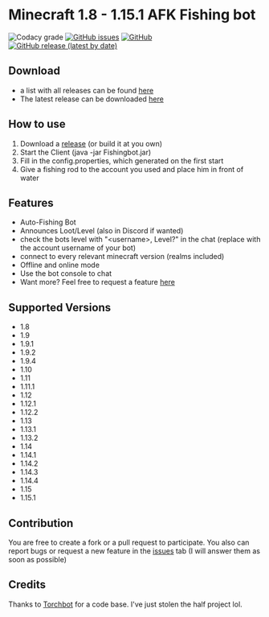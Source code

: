 Minecraft 1.8 - 1.15.1 AFK Fishing bot
=============
![Codacy grade](https://img.shields.io/codacy/grade/05f0f6a5d76444a1b710f911b661bf1d)
[![GitHub issues](https://img.shields.io/github/issues/MrKinau/FishingBot)](https://github.com/MrKinau/FishingBot/issues)
[![GitHub](https://img.shields.io/github/license/MrKinau/FishingBot)](https://github.com/MrKinau/FishingBot/blob/master/LICENSE)
[![GitHub release (latest by date)](https://img.shields.io/github/v/release/MrKinau/FishingBot)](https://github.com/MrKinau/FishingBot/releases/latest)

## Download
-  a list with all releases can be found [here](https://github.com/MrKinau/FishingBot/releases)
-  The latest release can be downloaded [here](https://github.com/MrKinau/FishingBot/releases/latest)

## How to use
1. Download a [release](https://github.com/MrKinau/FishingBot/releases) (or build it at you own)
2. Start the Client (java -jar Fishingbot.jar)
3. Fill in the config.properties, which generated on the first start
4. Give a fishing rod to the account you used and place him in front of water

## Features
-  Auto-Fishing Bot
-  Announces Loot/Level (also in Discord if wanted)
-  check the bots level with "\<username\>, Level?" in the chat (replace <username> with the account username of your bot)
-  connect to every relevant minecraft version (realms included)
-  Offline and online mode
-  Use the bot console to chat
-  Want more? Feel free to request a feature [here](https://github.com/MrKinau/FishingBot/issues)

## Supported Versions
-  1.8
-  1.9
-  1.9.1
-  1.9.2
-  1.9.4
-  1.10
-  1.11
-  1.11.1
-  1.12
-  1.12.1
-  1.12.2
-  1.13
-  1.13.1
-  1.13.2
-  1.14
-  1.14.1
-  1.14.2
-  1.14.3
-  1.14.4
-  1.15
-  1.15.1

## Contribution
You are free to create a fork or a pull request to participate. You also can report bugs or request a new feature in the [issues](https://github.com/MrKinau/FishingBot/issues) tab (I will answer them as soon as possible)

## Credits
Thanks to [Torchbot](https://github.com/woder/TorchBot) for a code base. I've just stolen the half project lol.
